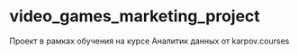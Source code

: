 # video_games_marketing_project
Проект в рамках обучения на курсе Аналитик данных от karpov.courses

